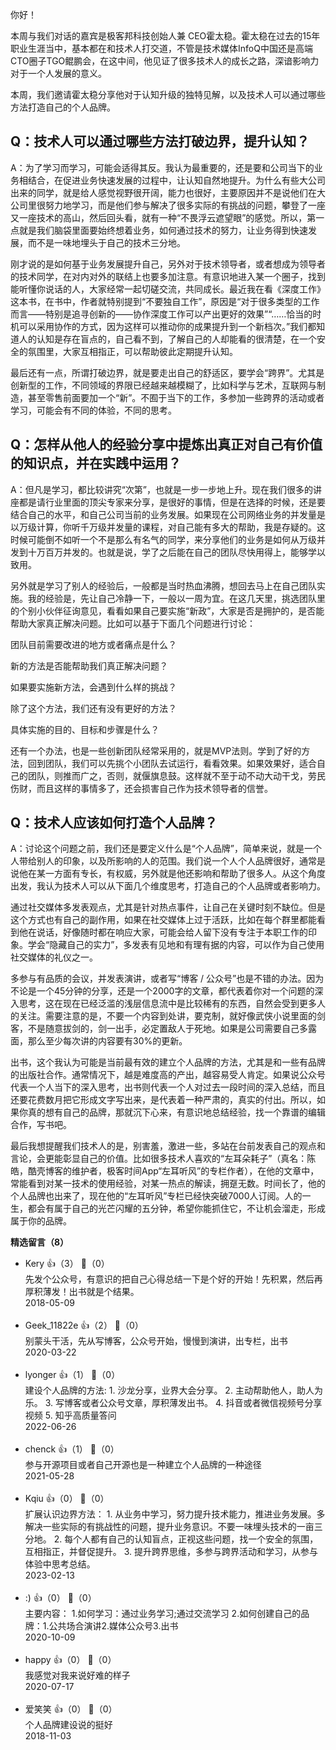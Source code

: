 你好！

本周与我们对话的嘉宾是极客邦科技创始人兼 CEO霍太稳。霍太稳在过去的15年职业生涯当中，基本都在和技术人打交道，不管是技术媒体InfoQ中国还是高端CTO圈子TGO鲲鹏会，在这中间，他见证了很多技术人的成长之路，深谙影响力对于一个人发展的意义。

本周，我们邀请霍太稳分享他对于认知升级的独特见解，以及技术人可以通过哪些方法打造自己的个人品牌。

## Q：技术人可以通过哪些方法打破边界，提升认知？

A：为了学习而学习，可能会适得其反。我认为最重要的，还是要和公司当下的业务相结合，在促进业务快速发展的过程中，让认知自然地提升。为什么有些大公司出来的同学，就是给人感觉视野很开阔，能力也很好，主要原因并不是说他们在大公司里很努力地学习，而是他们参与解决了很多实际的有挑战的问题，攀登了一座又一座技术的高山，然后回头看，就有一种“不畏浮云遮望眼”的感觉。所以，第一点就是我们脑袋里面要始终想着业务，如何通过技术的努力，让业务得到快速发展，而不是一味地埋头于自己的技术三分地。

刚才说的是如何基于业务发展提升自己，另外对于技术领导者，或者想成为领导者的技术同学，在对内对外的联结上也要多加注意。有意识地进入某一个圈子，找到能听懂你说话的人，大家经常一起切磋交流，共同成长。最近我在看《深度工作》这本书，在书中，作者就特别提到“不要独自工作”，原因是“对于很多类型的工作而言——特别是追寻创新的——协作深度工作可以产出更好的效果”“……恰当的时机可以采用协作的方式，因为这样可以推动你的成果提升到一个新档次。”我们都知道人的认知是存在盲点的，自己看不到，了解自己的人却能看的很清楚，在一个安全的氛围里，大家互相指正，可以帮助彼此定期提升认知。

最后还有一点，所谓打破边界，就是要走出自己的舒适区，要学会“跨界”。尤其是创新型的工作，不同领域的界限已经越来越模糊了，比如科学与艺术，互联网与制造，甚至零售前面要加一个“新”。不囿于当下的工作，多参加一些跨界的活动或者学习，可能会有不同的体验，不同的思考。

## Q：怎样从他人的经验分享中提炼出真正对自己有价值的知识点，并在实践中运用？

A：但凡是学习，都比较讲究“次第”，也就是一步一步地上升。现在我们很多的讲座都是请行业里面的顶尖专家来分享，是很好的事情，但是在选择的时候，还是要结合自己的水平，和自己公司当前的业务发展。如果现在公司网络业务的并发量是以万级计算，你听千万级并发量的课程，对自己能有多大的帮助，我是存疑的。这时候可能倒不如听一个不是那么有名气的同学，来分享他们的业务是如何从万级并发到十万百万并发的。也就是说，学了之后能在自己的团队尽快用得上，能够学以致用。

另外就是学习了别人的经验后，一般都是当时热血沸腾，想回去马上在自己团队实施。我的经验是，先让自己冷静一下，一般以一周为宜。在这几天里，挑选团队里的个别小伙伴征询意见，看看如果自己要实施“新政”，大家是否是拥护的，是否能帮助大家真正解决问题。比如可以基于下面几个问题进行讨论：

团队目前需要改进的地方或者痛点是什么？

新的方法是否能帮助我们真正解决问题？

如果要实施新方法，会遇到什么样的挑战？

除了这个方法，我们还有没有更好的方法？

具体实施的目的、目标和步骤是什么？

还有一个办法，也是一些创新团队经常采用的，就是MVP法则。学到了好的方法，回到团队，我们可以先挑个小团队去试运行，看看效果。如果效果好，适合自己的团队，则推而广之，否则，就偃旗息鼓。这样就不至于动不动大动干戈，劳民伤财，而且这样的事情多了，还会损害自己作为技术领导者的信誉。

## Q：技术人应该如何打造个人品牌？

A：讨论这个问题之前，我们还是要定义什么是“个人品牌”，简单来说，就是一个人带给别人的印象，以及所影响的人的范围。我们说一个人个人品牌很好，通常是说他在某一方面有专长，有权威，另外就是他还影响和帮助了很多人。从这个角度出发，我认为技术人可以从下面几个维度思考，打造自己的个人品牌或者影响力。

通过社交媒体多发表观点，尤其是针对热点事件，让自己在关键时刻不缺位。但是这个方式也有自己的副作用，如果在社交媒体上过于活跃，比如在每个群里都能看到他在说话，好像随时都在响应大家，可能会给人留下没有专注于本职工作的印象。学会“隐藏自己的实力”，多发表有见地和有理有据的内容，可以作为自己使用社交媒体的礼仪之一。

多参与有品质的会议，并发表演讲，或者写“博客 / 公众号”也是不错的办法。因为不论是一个45分钟的分享，还是一个2000字的文章，都代表着你对一个问题的深入思考，这在现在已经泛滥的浅层信息流中是比较稀有的东西，自然会受到更多人的关注。需要注意的是，不要一个内容到处讲，要克制，就好像武侠小说里面的剑客，不是随意拔剑的，剑一出手，必定置敌人于死地。如果是公司需要自己多露面，那么至少每次讲的内容要有30%的更新。

出书，这个我认为可能是当前最有效的建立个人品牌的方法，尤其是和一些有品牌的出版社合作。通常情况下，越是难度高的产出，越容易受人肯定。如果说公众号代表一个人当下的深入思考，出书则代表一个人对过去一段时间的深入总结，而且还要花费数月把它形成文字写出来，是代表着一种严肃的，真实的付出。所以，如果你真的想有自己的品牌，那就沉下心来，有意识地总结经验，找一个靠谱的编辑合作，写书吧。

最后我想提醒我们技术人的是，别害羞，激进一些，多站在台前发表自己的观点和言论，会更能彰显自己的价值。比如很多技术人喜欢的“左耳朵耗子”（真名：陈皓，酷壳博客的维护者，极客时间App“左耳听风”的专栏作者），在他的文章中，常能看到对某一技术的使用经验，对某一热点的解读，拥趸无数。时间长了，他的个人品牌也出来了，现在他的“左耳听风”专栏已经快突破7000人订阅。人的一生，都会有属于自己的光芒闪耀的五分钟，希望你能抓住它，不让机会溜走，形成属于你的品牌。
<div><strong>精选留言（8）</strong></div><ul>
<li><span>Kery</span> 👍（3） 💬（0）<div>先发个公众号，有意识的把自己心得总结一下是个好的开始！先积累，然后再厚积薄发！出书就是个结果。</div>2018-05-09</li><br/><li><span>Geek_11822e</span> 👍（2） 💬（0）<div>别蒙头干活，先从写博客，公众号开始，慢慢到演讲，出专栏，出书</div>2020-03-22</li><br/><li><span>lyonger</span> 👍（1） 💬（0）<div>建设个人品牌的方法: 
1. 沙龙分享，业界大会分享。
2. 主动帮助他人，助人为乐。
3. 写博客或者公众号文章，厚积薄发出书。
4. 抖音或者微信视频号分享视频
5. 知乎高质量答问</div>2022-06-26</li><br/><li><span>chenck</span> 👍（1） 💬（0）<div>参与开源项目或者自己开源也是一种建立个人品牌的一种途径</div>2021-05-28</li><br/><li><span>Kqiu</span> 👍（0） 💬（0）<div>扩展认识边界方法：
1. 从业务中学习，努力提升技术能力，推进业务发展。多解决一些实际的有挑战性的问题，提升业务意识。不要一味埋头技术的一亩三分地。
2. 每个人都有自己的认知盲点，正视这些问题，找一个安全的氛围，互相指正，并督促提升。
3. 提升跨界思维，多参与跨界活动和学习，从参与体验中思考总结。</div>2023-02-13</li><br/><li><span>:)</span> 👍（0） 💬（0）<div>主要内容：
1.如何学习：通过业务学习;通过交流学习
2.如何创建自己的品牌：1.公共场合演讲2.媒体公众号3.出书</div>2020-10-09</li><br/><li><span>happy</span> 👍（0） 💬（0）<div>我感觉对我来说好难的样子</div>2020-07-17</li><br/><li><span>爱笑笑</span> 👍（0） 💬（0）<div>个人品牌建设说的挺好   </div>2018-11-03</li><br/>
</ul>